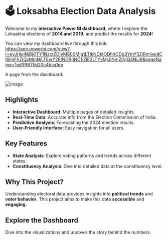 # 🗳️ **Loksabha Election Data Analysis**

Welcome to my **interactive Power BI dashboard**, where I explore the Loksabha elections of **2014 and 2019**, and predict the results for **2024**!

You can view my dashboard live through this link:    
https://app.powerbi.com/view?r=eyJrIjoiNjBjOTY1NzctZDIyMS00Mjg1LTlkNDktODhhODg3YmY5ZjRmIiwidCI6ImFhZjQxMmNjLTEwY2EtNGRhNC1iZjE2LTYxMjJlNmZjNjQ4NiJ9&pageName=1ed3ff675d20c4bca1ee


A page from the dashboard: 

![image](https://github.com/Poojitha368/Loksabha_election_DataAnalysis/assets/132087097/825ca30c-4b9c-4f01-9eb4-7d9f7e177ffa)


## **Highlights**

- **Interactive Dashboard**: Multiple pages of detailed insights.
- **Real-Time Data**: Accurate info from the Election Commission of India.
- **Predictive Analysis**: Forecasting the 2024 election results.
- **User-Friendly Interface**: Easy navigation for all users.

## **Key Features**

- **State Analysis**: Explore voting patterns and trends across different states.
- **Constituency Analysis**: Dive into detailed data at the constituency level.

## **Why This Project?**

Understanding electoral data provides insights into **political trends** and **voter behavior**. This project aims to make this data **accessible** and **engaging**.

## **Explore the Dashboard**

Dive into the visualizations and uncover the story behind the numbers.
